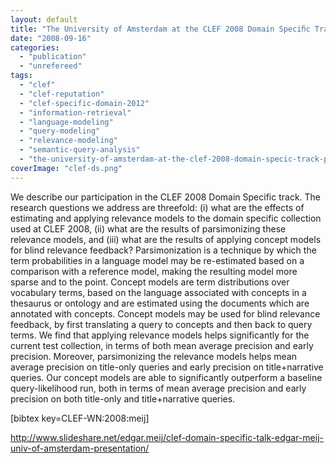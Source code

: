 ```yaml
---
layout: default
title: "The University of Amsterdam at the CLEF 2008 Domain Speciﬁc Track - Parsimonious Relevance and Concept Models"
date: "2008-09-16"
categories:
  - "publication"
  - "unrefereed"
tags:
  - "clef"
  - "clef-reputation"
  - "clef-specific-domain-2012"
  - "information-retrieval"
  - "language-modeling"
  - "query-modeling"
  - "relevance-modeling"
  - "semantic-query-analysis"
  - "the-university-of-amsterdam-at-the-clef-2008-domain-specic-track-parsimonious-relevance-and-con-cept-models"
coverImage: "clef-ds.png"
---
```


We describe our participation in the CLEF 2008 Domain Specific track. The research questions we address are threefold: (i) what are the effects of estimating and applying relevance models to the domain specific collection used at CLEF 2008, (ii) what are the results of parsimonizing these relevance models, and (iii) what are the results of applying concept models for blind relevance feedback? Parsimonization is a technique by which the term probabilities in a language model may be re-estimated based on a comparison with a reference model, making the resulting model more sparse and to the point. Concept models are term distributions over vocabulary terms, based on the language associated with concepts in a thesaurus or ontology and are estimated using the documents which are annotated with concepts. Concept models may be used for blind relevance feedback, by first translating a query to concepts and then back to query terms. We find that applying relevance models helps significantly for the current test collection, in terms of both mean average precision and early precision. Moreover, parsimonizing the relevance models helps mean average precision on title-only queries and early precision on title+narrative queries. Our concept models are able to significantly outperform a baseline query-likelihood run, both in terms of mean average precision and early precision on both title-only and title+narrative queries.

\[bibtex key=CLEF-WN:2008:meij\]

http://www.slideshare.net/edgar.meij/clef-domain-specific-talk-edgar-meij-univ-of-amsterdam-presentation/
